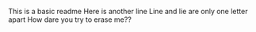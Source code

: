 This is a basic readme
Here is another line
Line and lie are only one letter apart
How dare you try to erase me??
